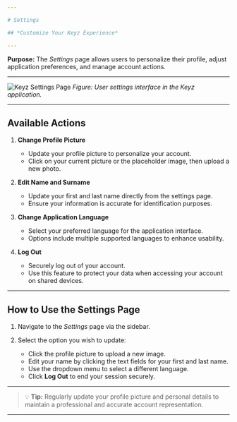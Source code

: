 ```yaml
---

# Settings

## *Customize Your Keyz Experience*

---
```


**Purpose:**
The *Settings* page allows users to personalize their profile, adjust application preferences, and manage account actions.

---

![Keyz Settings Page](../../Images/settings.png)
*Figure: User settings interface in the Keyz application.*

---

## **Available Actions**

1. **Change Profile Picture**

   * Update your profile picture to personalize your account.
   * Click on your current picture or the placeholder image, then upload a new photo.

2. **Edit Name and Surname**

   * Update your first and last name directly from the settings page.
   * Ensure your information is accurate for identification purposes.

3. **Change Application Language**

   * Select your preferred language for the application interface.
   * Options include multiple supported languages to enhance usability.

4. **Log Out**

   * Securely log out of your account.
   * Use this feature to protect your data when accessing your account on shared devices.

---

## **How to Use the Settings Page**

1. Navigate to the *Settings* page via the sidebar.
2. Select the option you wish to update:

   * Click the profile picture to upload a new image.
   * Edit your name by clicking the text fields for your first and last name.
   * Use the dropdown menu to select a different language.
   * Click **Log Out** to end your session securely.

---

> 💡 **Tip:**
> Regularly update your profile picture and personal details to maintain a professional and accurate account representation.

---